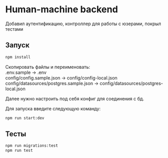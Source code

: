 # Human-machine backend

Добавил аутентификацию, контроллер для работы с юзерами, покрыл тестами

## Запуск

```bash
npm install
```
Скопировать файлы и переименовать:  
.env.sample -> .env  
config/config.sample.json -> config/config-local.json  
config/datasources/postgres.sample.json -> config/datasources/postgres-local.json  
  
Далее нужно настроить под себя конфиг для соединения с бд.

Для запуска введите следующую команду: 
```bash
npm run start:dev
```

## Тесты

```bash
npm run migrations:test
npm run test
```
